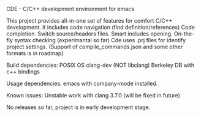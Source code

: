 CDE - C/C++ development environment for emacs

This project provides all-in-one set of features for comfort
C/C++ development.
It includes code navigation (find definition/references)
Code completion.
Switch source/headers files.
Smart includes opening.
On-the-fly syntax checking (experimantal so far)
Cde uses .prj files for identify project settings. (Support of
compile_commands.json and some other formats is in roadmap)


Build dependencies:
POSIX OS
clang-dev (NOT libclang)
Berkeley DB with c++ bindings

Usage dependencies:
emacs with company-mode installed.

Known issues:
Unstable work with clang 3.7.0 (will be fixed in future)

No releases so far, project is in early development stage.